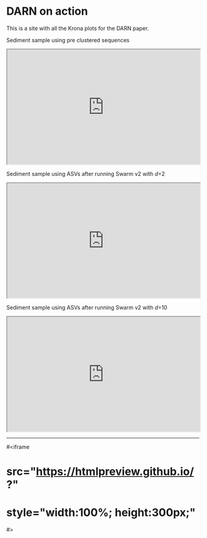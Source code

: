# DARN on action

This is a site with all the Krona plots for the DARN paper. 


Sediment sample using pre clustered sequences

<iframe
  src="https://htmlpreview.github.io/?https://github.com/hariszaf/darn/blob/gh-pages/kronas/darn_sediment_pre_clustered_pres_abs.krona_plot.html"
  style="width:100%; height:300px;"
></iframe>




Sediment sample using ASVs after running Swarm v2 with *d*=2

<iframe
  src="https://htmlpreview.github.io/?https://github.com/hariszaf/darn/blob/gh-pages/kronas/darn_sediment_clustered_d_2_pres_abs.krona_plot.html"
  style="width:100%; height:300px;"
></iframe>




Sediment sample using ASVs after running Swarm v2 with *d*=10

<iframe
  src="https://htmlpreview.github.io/?https://github.com/hariszaf/darn/blob/gh-pages/kronas/darn_sediment_clustered_d_10_pres_abs.krona_plot.html"
  style="width:100%; height:300px;"
></iframe>


-----------------------------






#<iframe
#  src="https://htmlpreview.github.io/?"
#  style="width:100%; height:300px;"
#></iframe>


